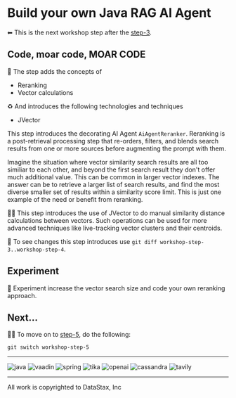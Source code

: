 # Build your own Java RAG AI Agent

 ⬅ This is the next workshop step after the [step-3](../workshop-step-3).

## Code, moar code, MOAR CODE

 🤩 The step adds the concepts of
- Reranking
- Vector calculations

♻️ And introduces the following technologies and techniques
- JVector


This step introduces the decorating AI Agent `AiAgentReranker`.  Reranking is a post-retrieval processing step that re-orders, filters, and blends search results from one or more sources before augmenting the prompt with them.

Imagine the situation where vector similarity search results are all too similiar to each other, and beyond the first search result they don't offer much additional value.  This can be common in larger vector indexes.  The answer can be to retrieve a larger list of search results, and find the most diverse smaller set of results within a similarity score limit.  This is just one example of the need or benefit from reranking.


 👷‍♂️ This step introduces the use of JVector to do manual similarity distance calculations between vectors.  Such operations can be used for more advanced techniques like live-tracking vector clusters and their centroids.

 🔎 To see changes this step introduces use `git diff workshop-step-3..workshop-step-4`.


## Experiment

 🚧 Experiment increase the vector search size and code your own reranking approach.


## Next…

 💪🏽 To move on to [step-5](../workshop-step-5), do the following:
```
git switch workshop-step-5
```



***
![java](./src/assets/java.png) ![vaadin](./src/assets/vaadin.png) ![spring](./src/assets/spring.png) ![tika](./src/assets/tika.jpeg) ![openai](./src/assets/openai.png) ![cassandra](./src/assets/cassandra.png) ![tavily](./src/assets/tavily.jpeg)

***
All work is copyrighted to DataStax, Inc